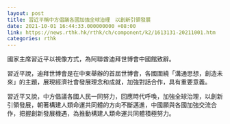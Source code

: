 ```yaml
---
layout: post
title: 習近平稱中方倡議各國加強全球治理　以創新引領發展
date: 2021-10-01 16:44:33.000000000 +08:00
link: https://news.rthk.hk/rthk/ch/component/k2/1613131-20211001.htm
categories: rthk
---
```


國家主席習近平以視像方式，為阿聯酋迪拜世博會中國館致辭。

習近平說，迪拜世博會是在中東舉辦的首屆世博會，各國圍繞「溝通思想，創造未來」的主題，展現經濟社會發展理念和成就，加強對話合作，具有重要意義。

習近平又說，中方倡議各國人民一同努力，回應時代呼喚，加強全球治理，以創新引領發展，朝著構建人類命運共同體的方向不斷邁進，中國願與各國加強交流合作，把握創新發展機遇，為推動構建人類命運共同體積極努力。
